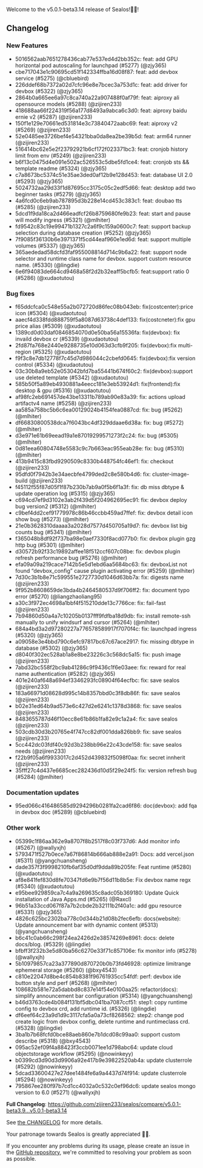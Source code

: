 Welcome to the v5.0.1-beta3.14 release of Sealos!🎉🎉!



## Changelog
### New Features
* 5016562aab7651278436cab77e537ed4d2bb352c: feat: add GPU horizontal pod autoscaling for launchpad (#5277) (@zjy365)
* cbe717043e1c90695cd51f142334ffba16d08f87: feat: add devbox service (#5275) (@cbluebird)
* 226ddef68b7372a02d7cfc96e8e7bcec3a753d1c: feat: add driver for devbox (#5322) (@zjy365)
* 2864b0a665ee6a97c8ca740a22a907488f0af79f: feat: aiproxy ali opensource models (#5288) (@zijiren233)
* 418688aa66f224319f56a177d8493a9abca6c3d0: feat: aiproxy baidu ernie v2 (#5287) (@zijiren233)
* 150f1e129e70661ed531814e3c73840472aabc69: feat: aiproxy v2 (#5269) (@zijiren233)
* 52e0485ee3726bef4e54321bba0da8ea2be39b5d: feat: arm64 runner (@zijiren233)
* 516414bc62e5e2f23792921b6cf172f023371bc3: feat: cronjob history limit from env (#5249) (@zijiren233)
* b6f13c0475d4e091e502ac526553c5dbe5fd1ce4: feat: cronjob sts && template readme (#5324) (@zjy365)
* c7a8673bc5374c51e35ae3ded0af12b9e128d453: feat: database UI 2.0 (#5293) (@zjy365)
* 5024732aa29d33f1d87695cc3175c05c2edf5d66: feat: desktop add two beginner tasks (#5279) (@zjy365)
* 4a6fcd0c6eb9ab787895d3b228e14cd453c383c1: feat: doubao tts (#5285) (@zijiren233)
* 5dcd1f9da18ca2d466eadfcf26b8759680fe9b23: feat: start and pause will modify ingress (#5321) (@mlhiter)
* fd9542c83c19e99471b1327c2a6f9c159a0600c7: feat: support backup selection during database creation (#5252) (@zjy365)
* 7f9085f36130b6e3971371f5cd44eaf960e1ed6d: feat: support multiple volumes (#5337) (@zjy365)
* 365aededad58dcfd3faf955008814d714c9b6a22: feat: support node selector and runtime class name for devbox. support custom resource name. (#5330) (@lingdie)
* 6e6f94083de664cd9468a58f2d2b32eaff5bcfb5: feat:support ratio 0 (#5286) (@xudaotutou)
### Bug fixes
* f65ddcfca0c548e55a2b072720d86fec08b043eb: fix(costcenter):price icon (#5304) (@xudaotutou)
* aaecf4d338fdd888759f5a8087d63738c4def133: fix(costcneter):fix gpu price alias (#5309) (@xudaotutou)
* 1389cd0d03daf0846854070d0e50ba56a15536fa: fix(devbox): fix invaild devbox cr (#5339) (@xudaotutou)
* 2fd87fa768e2440e9288735e10d063d3cfb9f205: fix(devbox):fix multi-region (#5325) (@xudaotutou)
* f9f3c8e7db12778f7c45d7d986044c2cbefd0645: fix(devbox):fix version control (#5334) (@xudaotutou)
* 03c30b8a9eb52e053042bfd7ba55441b674f60c2: fix(devbox):support use deleted template (#5342) (@xudaotutou)
* 585b50f5a89eb4930881a4eecc181e3eb53924d1: fix(frontend):fix desktop & gpu (#5316) (@xudaotutou)
* af98fc2eb691457de43be13311b789ab90e83a39: fix: actions upload artifactv4 name (#5258) (@zijiren233)
* aa585a758bc5b6c6ea00129024b4154fea0887cd: fix: bug (#5262) (@mlhiter)
* df66830800538dca7f6043bc4df329ddaae6d38a: fix: bug (#5272) (@mlhiter)
* d3e971e61b69eead19a1e87019299571273f2c24: fix: bug (#5305) (@mlhiter)
* 0d81eea60804748e5583c9c7b663eac955eab28e: fix: bug (#5310) (@mlhiter)
* 413b9415c83fbd9290509c8330b448754fc46ef1: fix: checkout (@zijiren233)
* 95dfd0f7942b3e34aecbfe4799ded2c8e580b4d6: fix: cluster-image-build (@zijiren233)
* f45112f55f87d05f1f87b230b7ab9a0f5b6f1a3f: fix: db miss dbtype & update operation log (#5315) (@zjy365)
* c694cd7ef9d3102e3ab2f439d5f204962695ec91: fix: devbox deploy bug version2 (#5312) (@mlhiter)
* c9bef4dd2cef91779978c86b46ccbb459ad7ffef: fix: devbox detail icon show bug (#5273) (@mlhiter)
* 21e0b3628310daaaa3a2028d7577d450705a19d7: fix: devbox list big counts bug (#5341) (@mlhiter)
* f365048b8df92f737ba98e0aef7330f8acd077b0: fix: devbox plugin gzg http bug (#5301) (@mlhiter)
* d30572b92f33c19892affee18f512ccf607c08be: fix: devbox plugin refresh performance bug (#5276) (@mlhiter)
* efa09a09a219cace7142b5e5d1ebd6aa5684bc63: fix: devboxList not found “devbox_config” cause plugin activating error (#5259) (@mlhiter)
* 7d30c3b1b8e71c599551e2727730d1046d63bb7a: fix: digests name (@zijiren233)
* 9f952b8608659de3bda4b2464580537d9f706ff2: fix: document typo error (#5270) (@liangzhaoliang95)
* a30c3f972ec4698a1bbf4f515210dde13c7766ce: fix: fail-fast (@zijiren233)
* 7b94860d50a4a7c10205b0137fff9fdfba18d9db: fix: install remote-ssh manually to unify windsurf and cursor (#5264) (@mlhiter)
* 684a4bd3a2d97280227a776578589917f7070f4c: fix: launchpad ingress (#5320) (@zjy365)
* a09058e3e4bbd790c6efc97817bc67c67ace2917: fix: missing dbtype in database (#5302) (@zjy365)
* d8040f302ec528ab1a8e8be23226c3c568dc5a15: fix: push image (@zijiren233)
* 7abd32bc558f2bc9ab41286c9f9436c1f6e03aee: fix: reward for real name authentication (#5282) (@zjy365)
* 401e240af648a694ef3346293fc08904f64ecfbc: fix: save sealos (@zijiren233)
* 183a66971d08628d995c14b8357bbd0c3f8db86f: fix: save sealos (@zijiren233)
* b02e31ed64b9ad573e6c427d2e6241c1378d3868: fix: save sealos (@zijiren233)
* 8483655787d46f10ecc8e61b86b1fa82e9c1a2a4: fix: save sealos (@zijiren233)
* 503cdb30d3b20765e4f747cc82df001dda826bb9: fix: save sealos (@zijiren233)
* 5cc442dc03fdf40c92d3b238bb96e22c43cde158: fix: save sealos needs (@zijiren233)
* f22b9f05a6f9933017c2d452d439832f5098f0aa: fix: secret innherit (@zijiren233)
* 35fff27c4d437e6685cec282436d10d5f29e24f5: fix: version refresh bug (#5284) (@mlhiter)
### Documentation updates
* 95ed066c416486585d9294296b0281fa2cad6f86: doc(devbox): add fqa in devbox doc (#5289) (@cbluebird)
### Other work
* 05399c1f86aa362e9a8707f8b2517f8c03f737d6: Add monitor info (#5267) (@wallyxjh)
* 5793471f527b0ece7a67f86814b666ab888e2a91: Docs: add vercel.json (#5311) (@yangchuansheng)
* dade357f3f9998210fb6af35d0df9dda89b205fe: Feat runtime (#5280) (@xudaotutou)
* af8e841fef830d8fe70347fd6e9b7f56d11b8b5e: Fix devbox name regx (#5340) (@xudaotutou)
* e95bee929859ca7c4a9a269635c8adc05b369180: Update Quick installation of Java Apps.md (#5265) (@Raxcl)
* 96b51a33ccd067f87a7b2cbde2b32111b2f40a1c: add gpu resource (#5331) (@zjy365)
* 4826c625bc2302ba778c0d344b21d08b2fec6efb: docs(website): Update announcement bar with dynamic content (#5313) (@yangchuansheng)
* b6c41c0ab66c298f24ea2426d2e38574269e8961: docs: delete docs/blog. (#5329) (@lingdie)
* bfbff3f232b3e5d80ba56c6270e33f71c857106e: fix monitor info (#5278) (@wallyxjh)
* 5b10979857ca23a377890d870720b0b73fd46928: optimize limitrange ephemeral storage (#5260) (@bxy4543)
* c810e22047d8be4c854b8381f96761935cc54fdf: perf: devbox ide button style and perf (#5268) (@mlhiter)
* 108682b581e72a5dabbd8c837e14f54e0100aa25: refactor(docs): simplify announcement bar configuration (#5314) (@yangchuansheng)
* b46d3763cde4b084f131bf5dbc041ba7087ccf51: step1: copy runtime config to devbox crd, add runtime id. (#5326) (@lingdie)
* df6eef64c23a9d1d9c3117cfa5a0a73cf8268562: step2: change pod create logic from devbox config, delete runtime and runtimeclass crd. (#5328) (@lingdie)
* 3ba1b7b68fcfd0bce88aeb860e7b1dcd08c99aa0: support custom describe (#5318) (@bxy4543)
* 095ac52ef09f4a88423f3ccb0071ee1d798abc64: update cloud objectstorage workflow (#5295) (@nowinkeyy)
* b0399cd3d90d3d9906a92e417b9e39822520ab4a: update clusterrole (#5292) (@nowinkeyy)
* 5dcad33600427e27dee1484fe6a9a4437d74f914: update clusterrole (#5294) (@nowinkeyy)
* 795867ee280f97b7cd1cc4032a0c532c0ef96dc6: update sealos mongo version to 6.0 (#5271) (@wallyxjh)

**Full Changelog**: https://github.com/zijiren233/sealos/compare/v5.0.1-beta3.9...v5.0.1-beta3.14

See [the CHANGELOG](https://github.com/zijiren233/sealos/blob/main/CHANGELOG/CHANGELOG.md) for more details.

Your patronage towards Sealos is greatly appreciated 🎉🎉.

If you encounter any problems during its usage, please create an issue in the [GitHub repository](https://github.com/zijiren233/sealos), we're committed to resolving your problem as soon as possible.
